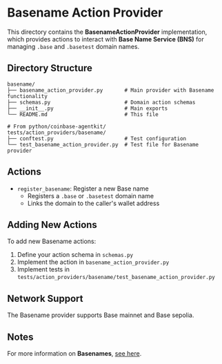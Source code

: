 # Basename Action Provider

This directory contains the **BasenameActionProvider** implementation, which provides actions to interact with **Base Name Service (BNS)** for managing `.base` and `.basetest` domain names.

## Directory Structure

```
basename/
├── basename_action_provider.py       # Main provider with Basename functionality
├── schemas.py                        # Domain action schemas
├── __init__.py                       # Main exports
└── README.md                         # This file

# From python/coinbase-agentkit/
tests/action_providers/basename/
├── conftest.py                       # Test configuration
└── test_basename_action_provider.py  # Test file for Basename provider
```

## Actions

- `register_basename`: Register a new Base name
  - Registers a `.base` or `.basetest` domain name
  - Links the domain to the caller's wallet address

## Adding New Actions

To add new Basename actions:

1. Define your action schema in `schemas.py`
2. Implement the action in `basename_action_provider.py`
3. Implement tests in `tests/action_providers/basename/test_basename_action_provider.py`

## Network Support

The Basename provider supports Base mainnet and Base sepolia.

## Notes

For more information on **Basenames**, [see here](https://www.base.org/names).
